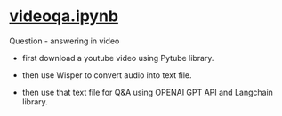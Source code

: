 # [ videoqa.ipynb ](https://github.com/ONE-THING-9/MISC/blob/W%26B/videoqa.ipynb) 

Question - answering in video

- first download a youtube video using Pytube library.

- then use Wisper to convert audio into text file.

- then use that text file for Q&A using OPENAI GPT API and Langchain library.

